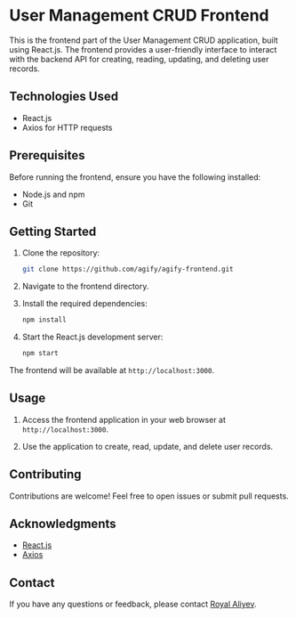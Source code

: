 # User Management CRUD Frontend

This is the frontend part of the User Management CRUD application, built using React.js. The frontend provides a user-friendly interface to interact with the backend API for creating, reading, updating, and deleting user records.

## Technologies Used

- React.js
- Axios for HTTP requests

## Prerequisites

Before running the frontend, ensure you have the following installed:

- Node.js and npm
- Git

## Getting Started

1. Clone the repository:

   ```bash
   git clone https://github.com/agify/agify-frontend.git
   ```

2. Navigate to the frontend directory.

3. Install the required dependencies:

   ```bash
   npm install
   ```

4. Start the React.js development server:

   ```bash
   npm start
   ```

The frontend will be available at `http://localhost:3000`.

## Usage

1. Access the frontend application in your web browser at `http://localhost:3000`.

2. Use the application to create, read, update, and delete user records.

## Contributing

Contributions are welcome! Feel free to open issues or submit pull requests.

## Acknowledgments

- [React.js](https://reactjs.org/)
- [Axios](https://axios-http.com/)

## Contact

If you have any questions or feedback, please contact [Royal Aliyev](mailto:royal.alyv@gmail.com).
